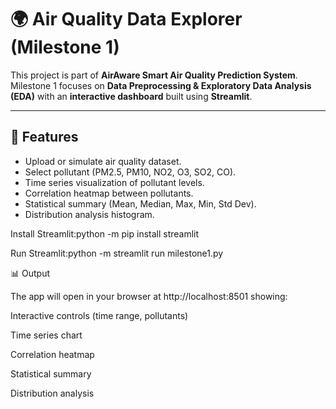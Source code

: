 # 🌍 Air Quality Data Explorer (Milestone 1)

This project is part of **AirAware Smart Air Quality Prediction System**.  
Milestone 1 focuses on **Data Preprocessing & Exploratory Data Analysis (EDA)** with an **interactive dashboard** built using **Streamlit**.

---

## 🚀 Features
- Upload or simulate air quality dataset.
- Select pollutant (PM2.5, PM10, NO2, O3, SO2, CO).
- Time series visualization of pollutant levels.
- Correlation heatmap between pollutants.
- Statistical summary (Mean, Median, Max, Min, Std Dev).
- Distribution analysis histogram.

Install Streamlit:python -m pip install streamlit

Run Streamlit:python -m streamlit run milestone1.py

📊 Output

The app will open in your browser at http://localhost:8501 showing:

Interactive controls (time range, pollutants)

Time series chart

Correlation heatmap

Statistical summary

Distribution analysis
